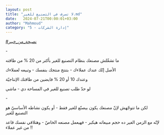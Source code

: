 ```yaml
---
layout: post
title: "لا تسرف في التصنيع للغير.md"
date:   2024-07-21T00:00:01+03:00
author: "Mahmoud"
category: "5 - إدارة الشركات"
---
```

[<u>\#نصيحة_من_خبير</u>](https://www.facebook.com/hashtag/%D9%86%D8%B5%D9%8A%D8%AD%D8%A9_%D9%85%D9%86_%D8%AE%D8%A8%D9%8A%D8%B1?__eep__=6&__cft__%5b0%5d=AZUPMH5inSGiKolV9s4niWbLckKOKMInfmdrgZ-u8YcEiKbHCJrv6urpSbQG9S-Jk71PybXba7_j2EKwO1o_AZawFvbbaAEYuCRrTF_bBl8hmcvlE9geK_mnJqsgdcON6t9IK0XiHLDEoNb2REF6r9Rz4hic6ULI-2mRW2fxbwDp0Q&__tn__=*NK-R)

\-

ما تشغّلش مصنعك بنظام التصنيع للغير بأكتر من 20 % من
طاقته

الأصل إنّك عندك عملاءك - بتنتج منتجك بنفسك - وتبيعه
لعملاءك

وعندك 10 أو 20 % فايضين من طاقتك الإنتاجيّة

لو حدّ طلب تصنيع للغير في المساحة دي - ماشي

\-

لكن ما تتوجّهش لإنّ مصنعك يكون بيصنّع للغير فقط - أو يكون
نشاطه الأساسيّ هو التصنيع للغير

لإنّه مع الزمن الغير ده حجم مبيعاته هيكبر - فهيعمل مصنعه
الخاصّ - وهتلاقي نفسك قاعد من غير عملاء !!
